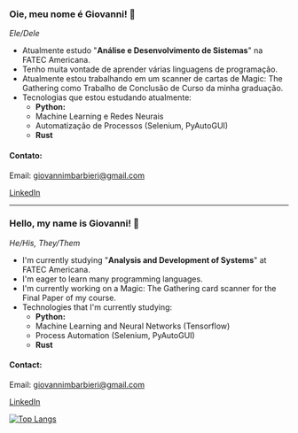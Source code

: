 ### Oie, meu nome é Giovanni! 🦊
*Ele/Dele*

- Atualmente estudo "**Análise e Desenvolvimento de Sistemas**" na FATEC Americana.
- Tenho muita vontade de aprender várias linguagens de programação.
- Atualmente estou trabalhando em um scanner de cartas de Magic: The Gathering como Trabalho de Conclusão de Curso da minha graduação.
- Tecnologias que estou estudando atualmente:
  - **Python:** 
  - Machine Learning e Redes Neurais
  - Automatização de Processos (Selenium, PyAutoGUI)
  - **Rust**

#### Contato:
Email: giovannimbarbieri@gmail.com

[LinkedIn](https://www.linkedin.com/in/giovannimateusbarbieri/ "Giovanni Mateus Barbieri - LinkedIn")


---

### Hello, my name is Giovanni! 🦊
*He/His, They/Them*

- I'm currently studying "**Analysis and Development of Systems**" at FATEC Americana.
- I'm eager to learn many programming languages.
- I'm currently working on a Magic: The Gathering card scanner for the Final Paper of my course.
- Technologies that I'm currently studying:
  - **Python:**
  - Machine Learning and Neural Networks (Tensorflow)
  - Process Automation (Selenium, PyAutoGUI)
  - **Rust**

#### Contact:
Email: giovannimbarbieri@gmail.com

[LinkedIn](https://www.linkedin.com/in/giovannimateusbarbieri/ "Giovanni Mateus Barbieri - LinkedIn")


[![Top Langs](https://github-readme-stats.vercel.app/api/top-langs/?username=Giojoe10&layout=compact)](https://github.com/anuraghazra/github-readme-stats)

